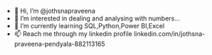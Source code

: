 - 👋 Hi, I’m @jothsnapraveena
- 👀 I’m interested in dealing and analysing with numbers...
- 🌱 I’m currently learning SQL,Python,Power BI,Excel
- 📫 Reach me through my linkedin profile linkedin.com/in/jothsna-praveena-pendyala-882113165

<!---
jothsnapraveena/jothsnapraveena is a ✨ special ✨ repository because its `README.md` (this file) appears on your GitHub profile.
You can click the Preview link to take a look at your changes.
--->
